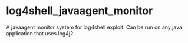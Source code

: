 # log4shell_javaagent_monitor
 A javaagent monitor system for log4shell exploit. Can be run on any java application that uses log4j2.
